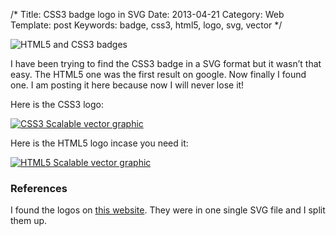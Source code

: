 /*
Title: CSS3 badge logo in SVG
Date: 2013-04-21
Category: Web
Template: post
Keywords: badge, css3, html5, logo, svg, vector
*/

<div class="center">
  <img src="http://localhost:8888/james2doyle/content/images/html5css3badges.png" alt="HTML5 and CSS3 badges">
</div>

I have been trying to find the CSS3 badge in a SVG format but it wasn’t that easy. The HTML5 one was the first result on google. Now finally I found one. I am posting it here because now I will never lose it!

Here is the CSS3 logo:

<div class="center">
  <a href="http://localhost:8888/james2doyle/content/images/css3.svg" target="_blank" title="Download CSS3.svg"><img src="http://localhost:8888/james2doyle/content/images/css3.svg" alt="CSS3 Scalable vector graphic"></a>
</div>

Here is the HTML5 logo incase you need it:

<div class="center">
  <a href="http://localhost:8888/james2doyle/content/images/html5.svg" target="_blank" title="Download HTML5.svg"><img src="http://localhost:8888/james2doyle/content/images/html5.svg" alt="HTML5 Scalable vector graphic"></a>
</div>

### References

I found the logos on [this website](http://www.bobbyberberyan.com/2012/03/html-5-css-3-logos/ "bobby berberyan - html-5-css-3-logos"). They were in one single SVG file and I split them up.
